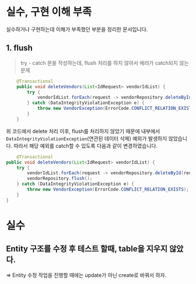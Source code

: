 # 실수, 구현 이해 부족

실수하거나 구현하는데 이해가 부족했던 부분을 정리한 문서입니다.

## 1. flush
> try - catch 문을 작성하는데, flush 처리를 하지 않아서 에러가 catch되지 않는 문제

```java
    @Transactional
    public void deleteVendors(List<IdRequest> vendorIdList) {
        try {
            vendorIdList.forEach(request -> vendorRepository.deleteById(request.getId()));
        } catch (DataIntegrityViolationException e) {
            throw new VendorException(ErrorCode.CONFLICT_RELATION_EXISTS);
        }
    }
```

위 코드에서 delete 처리 이후, flush를 처리하지 않았기 때문에 내부에서 `DataIntegrityViolationException`(연관된 데이터 삭제) 예외가
발생하지 않았습니다. 따라서 해당 예외를 catch할 수 있도록 다음과 같이 변경하였습니다.

```java
    @Transactional
public void deleteVendors(List<IdRequest> vendorIdList) {
    try {
        vendorIdList.forEach(request -> vendorRepository.deleteById(request.getId()));
        vendorRepository.flush();
    } catch (DataIntegrityViolationException e) {
        throw new VendorException(ErrorCode.CONFLICT_RELATION_EXISTS);
    }
}
```



# 실수

## Entity 구조를 수정 후 테스트 할때, table을 지우지 않았다.

=> Entity 수정 작업을 진행할 때에는 update가 아닌 create로 바꿔서 하자. 